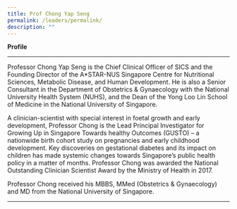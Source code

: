 ```yaml
---
title: Prof Chong Yap Seng
permalink: /leaders/permalink/
description: ""
---
```

**Profile** 

* * *

Professor Chong Yap Seng is the Chief Clinical Officer of SICS and the Founding Director of the A\*STAR-NUS Singapore Centre for Nutritional Sciences, Metabolic Disease, and Human Development. He is also a Senior Consultant in the Department of Obstetrics & Gynaecology with the National University Health System (NUHS), and the Dean of the Yong Loo Lin School of Medicine in the National University of Singapore. 

A clinician-scientist with special interest in foetal growth and early development, Professor Chong is the Lead Principal Investigator for Growing Up in Singapore Towards healthy Outcomes (GUSTO) – a nationwide birth cohort study on pregnancies and early childhood development. Key discoveries on gestational diabetes and its impact on children has made systemic changes towards Singapore’s public health policy in a matter of months. Professor Chong was awarded the National Outstanding Clinician Scientist Award by the Ministry of Health in 2017. 

Professor Chong received his MBBS, MMed (Obstetrics & Gynaecology) and MD from the National University of Singapore. 

* * *
